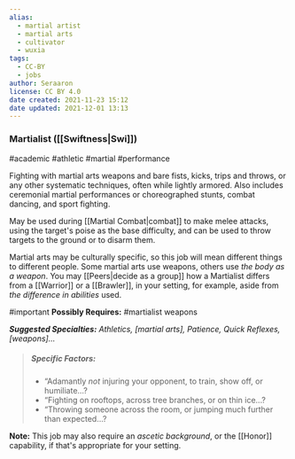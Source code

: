 ```yaml
---
alias:
  - martial artist
  - martial arts
  - cultivator
  - wuxia
tags:
  - CC-BY
  - jobs
author: Seraaron
license: CC BY 4.0
date created: 2021-11-23 15:12
date updated: 2021-12-01 13:13
---
```


### Martialist ([[Swiftness|Swi]])

#academic #athletic #martial #performance

Fighting with martial arts weapons and bare fists, kicks, trips and throws, or any other systematic techniques, often while lightly armored. Also includes ceremonial martial performances or choreographed stunts, combat dancing, and sport fighting.

May be used during [[Martial Combat|combat]] to make melee attacks, using the target's  poise as the base difficulty, and can be used to throw targets to the ground or to disarm them.

Martial arts may be culturally specific, so this job will mean different things to different people. Some martial arts use weapons, others use _the body as a weapon_. You may [[Peers|decide as a group]] how a Martialist differs from a [[Warrior]] or a [[Brawler]], in your setting, for example, aside from _the difference in abilities_ used.

#important **Possibly Requires:** #martialist  weapons

_**Suggested Specialties:** Athletics, [martial arts], Patience, Quick Reflexes, [weapons]..._

> ##### Specific Factors:
>
> - “Adamantly _not_ injuring your opponent, to train, show off, or humiliate...?
> - “Fighting on rooftops, across tree branches, or on thin ice...?
> - “Throwing someone across the room, or jumping much further than expected...?

**Note:** This job may also require an _ascetic background_, or the [[Honor]] capability, if that's appropriate for your setting.
